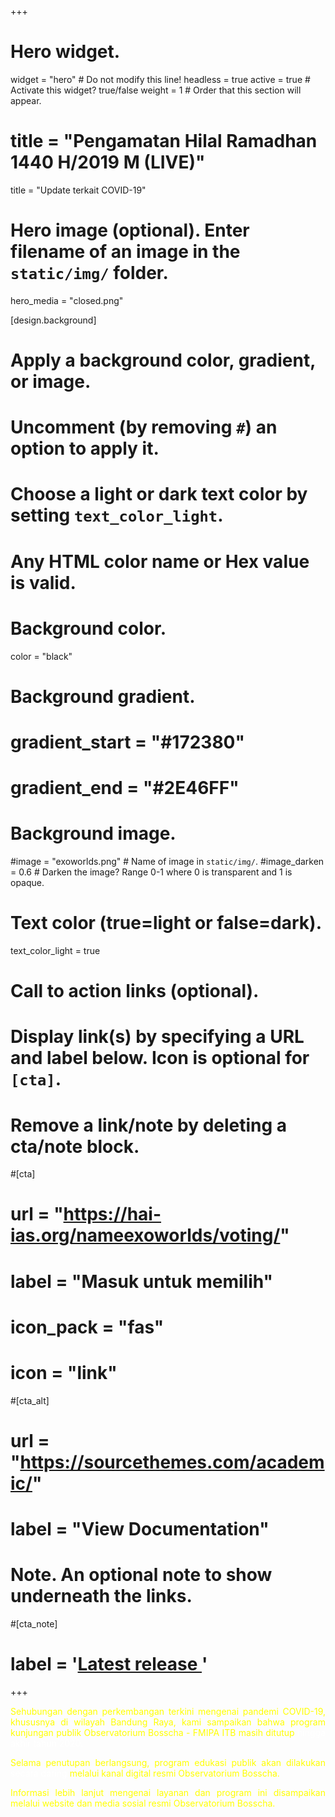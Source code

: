 +++
# Hero widget.
widget = "hero"  # Do not modify this line!
headless = true
active = true  # Activate this widget? true/false
weight = 1  # Order that this section will appear.

# title = "Pengamatan Hilal Ramadhan 1440 H/2019 M (LIVE)"
title = "Update terkait COVID-19"

# Hero image (optional). Enter filename of an image in the `static/img/` folder.
hero_media = "closed.png"

[design.background]
  # Apply a background color, gradient, or image.
  #   Uncomment (by removing `#`) an option to apply it.
  #   Choose a light or dark text color by setting `text_color_light`.
  #   Any HTML color name or Hex value is valid.

  # Background color.
  color = "black"
  
  # Background gradient.
  # gradient_start = "#172380"
  # gradient_end = "#2E46FF"
  
  # Background image.
  #image = "exoworlds.png"  # Name of image in `static/img/`.
  #image_darken = 0.6  # Darken the image? Range 0-1 where 0 is transparent and 1 is opaque.

  # Text color (true=light or false=dark).
  text_color_light = true

# Call to action links (optional).
#   Display link(s) by specifying a URL and label below. Icon is optional for `[cta]`.
#   Remove a link/note by deleting a cta/note block.
#[cta]
#  url = "https://hai-ias.org/nameexoworlds/voting/"
#  label = "Masuk untuk memilih"
#  icon_pack = "fas"
#  icon = "link"
  
#[cta_alt]
#  url = "https://sourcethemes.com/academic/"
#  label = "View Documentation"

# Note. An optional note to show underneath the links.
#[cta_note]
#  label = '<a id="academic-release" href="https://sourcethemes.com/academic/updates" data-repo="gcushen/hugo-academic">Latest release <!-- V --></a>'
+++

<!-- {{< youtube "4EMrOhBZMSo">}} -->

<!-- <img src="/img/hilal-ramadhan-2019/bosscha.jpg" width="500"/> | <img src="/img/hilal-ramadhan-2019/kupang.jpg" width="500"/> -->

<!-- 
**********************************
  pakai markdown table
**********************************
 -->
<!-- Observatorium Bosscha | Kupang
------- | ------- 
<img src="/img/hilal-ramadhan-2019/bosscha.jpg" width="500"/> | {{< youtube 4EMrOhBZMSo >}} -->
<!-- Cek tautan [berikut]({{< ref "/post/ramadhan-2019/index.md" >}}) untuk lengkapnya. *Press release* bisa diunduh pada tautan {{% staticref "files/press-release-ramadhan-2019.pdf" "newtab" %}}berikut{{% /staticref %}}. -->

<!-- {{< youtube 4EMrOhBZMSo >}} -->

<!-- 
*******************************
  Pakai Flex Boxes
*******************************
 -->
<!-- <div style="display:flex">
     <div style="flex:1;padding-right:5px;">
          <img src="/img/hilal-ramadhan-2019/bosscha.png">
     </div>
     <div style="flex:1;padding-left:5px;">
          <img src="/img/hilal-ramadhan-2019/kupang.png">
     </div>
</div> -->

<!-- <font color='black'>Observatorium Bosscha mengucapkan turut berdukacita <br> atas meninggalnya guru kami</font> <br> <font color='yellow' size=6>Jorga Ibrahim D.Sc</font><br> <font color='black'>Semoga Beliau ditempatkan di tempat terbaik</font> -->

<style>
  pengumuman {
    text-align: justify;
  }
</style>

<pengumuman>
<p style="color:yellow">Sehubungan dengan  perkembangan terkini mengenai pandemi COVID-19, khususnya di wilayah Bandung Raya, kami sampaikan bahwa program kunjungan publik Observatorium Bosscha - FMIPA ITB masih ditutup <font color="white">hingga akhir tahun 2020.</font></p>

<p style="color:yellow">Selama penutupan berlangsung, program edukasi publik akan dilakukan <font color="white">secara daring </font> melalui kanal digital resmi  Observatorium Bosscha. </p>

<p style="color:yellow">Informasi lebih lanjut mengenai layanan dan program ini disampaikan melalui website dan media sosial resmi Observatorium Bosscha.</p>
</pengumuman>

<!-- Informasi lebih lengkap tekan tombol di bawah ini: -->
<!-- Tanggal / Jam: 13 Juli 2019 / 15:30 WIB -->